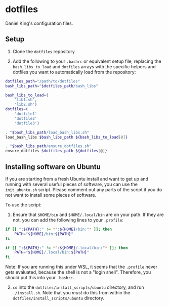 # dotfiles
Daniel King's configuration files.

## Setup

1) Clone the `dotfiles` repository

2) Add the following to your `.bashrc` or equivalent setup file, replacing the
`bash_libs_to_load` and `dotfiles` arrays with the specific helpers and
dotfiles you want to automatically load from the repository:

```bash
dotfiles_path="/path/to/dotfiles"
bash_libs_path="$dotfiles_path/bash_libs"

bash_libs_to_load=(
    'lib1.sh',
    'lib2.sh')
dotfiles=(
    'dotfile1'
    'dotfile2'
    'dotfile3')

. "$bash_libs_path/load_bash_libs.sh"
load_bash_libs $bash_libs_path ${bash_libs_to_load[@]}

. "$bash_libs_path/ensure_dotfiles.sh"
ensure_dotfiles $dotfiles_path ${dotfiles[@]}
```

## Installing software on Ubuntu

If you are starting from a fresh Ubuntu install and want to get up and running
with several useful pieces of software, you can use the `init_ubuntu.sh` script.
Please comment out any parts of the script if you do not want to install some
pieces of software.

To use the script:

1) Ensure that `$HOME/bin` and `$HOME/.local/bin` are on your path.
If they are not, you can add the following lines to your `.profile`:

```bash
if [[ ":${PATH}:" != *":${HOME}/bin:"* ]]; then
    PATH="${HOME}/bin:${PATH}"
fi

if [[ ":${PATH}:" != *":${HOME}/.local/bin:"* ]]; then
    PATH="${HOME}/.local/bin:${PATH}"
fi
```

Note: If you are running this under WSL, it seems that the `.profile` never gets
evaluated, because the shell is not a "login shell". Therefore, you should put
this into your `.bashrc`.

2) `cd` into the `dotfiles/install_scripts/ubuntu` directory, and run `./install.sh`. Note that
you *must* do this from within the `dotfiles/install_scripts/ubuntu` directory.